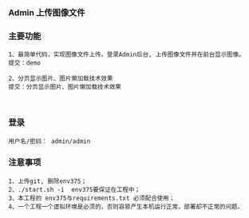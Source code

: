 ### Admin 上传图像文件                           

### 主要功能
```
1、最简单代码，实现图像文件上传。登录Admin后台, 上传图像文件并在前台显示图像。
提交：demo

2、分页显示图片、图片懒加载技术效果
提交：分页显示图片、图片懒加载技术效果

 
```

### 登录
```
用户名/密码： admin/admin    
```

### 注意事项 
```
1、上传git, 删除env375；     
2、./start.sh -i  env375要保证在工程中；    
3、本工程的 env375与requirements.txt 必须配合使用；   
4、一个工程一个虚拟环境是必须的，否则容易产生本机运行正常，部署却不正常的问题。   
```
